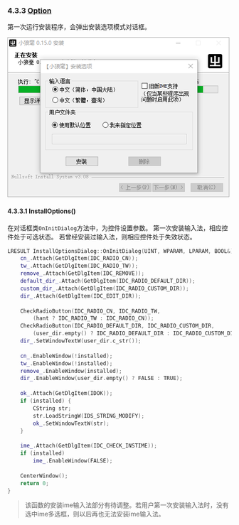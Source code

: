 ### 4.3.3 [Option](https://github.com/ChineseInputMethod/weasel/blob/master/doc/4.3%20WeaselSetup/4.3.3%20Option/InstallOptionsDlg.cpp.md)

第一次运行安装程序，会弹出安装选项模式对话框。

![Option](InstallOptionsDlg.png)

#### 4.3.3.1 InstallOptions()

在对话框类`OnInitDialog`方法中，为控件设置参数。
第一次安装输入法，相应控件处于可选状态。
若曾经安装过输入法，则相应控件处于失效状态。

```CPP
LRESULT InstallOptionsDialog::OnInitDialog(UINT, WPARAM, LPARAM, BOOL&) {
	cn_.Attach(GetDlgItem(IDC_RADIO_CN));
	tw_.Attach(GetDlgItem(IDC_RADIO_TW));
	remove_.Attach(GetDlgItem(IDC_REMOVE));
	default_dir_.Attach(GetDlgItem(IDC_RADIO_DEFAULT_DIR));
	custom_dir_.Attach(GetDlgItem(IDC_RADIO_CUSTOM_DIR));
	dir_.Attach(GetDlgItem(IDC_EDIT_DIR));

	CheckRadioButton(IDC_RADIO_CN, IDC_RADIO_TW,
		(hant ? IDC_RADIO_TW : IDC_RADIO_CN));
	CheckRadioButton(IDC_RADIO_DEFAULT_DIR, IDC_RADIO_CUSTOM_DIR,
		(user_dir.empty() ? IDC_RADIO_DEFAULT_DIR : IDC_RADIO_CUSTOM_DIR));
	dir_.SetWindowTextW(user_dir.c_str());

	cn_.EnableWindow(!installed);
	tw_.EnableWindow(!installed);
	remove_.EnableWindow(installed);
	dir_.EnableWindow(user_dir.empty() ? FALSE : TRUE);

	ok_.Attach(GetDlgItem(IDOK));
	if (installed) {
		CString str;
		str.LoadStringW(IDS_STRING_MODIFY);
		ok_.SetWindowTextW(str);
	}

	ime_.Attach(GetDlgItem(IDC_CHECK_INSTIME));
	if (installed)
		ime_.EnableWindow(FALSE);

	CenterWindow();
	return 0;
}
```

>该函数的安装ime输入法部分有待调整。若用户第一次安装输入法时，没有选中ime多选框，则以后再也无法安装ime输入法。